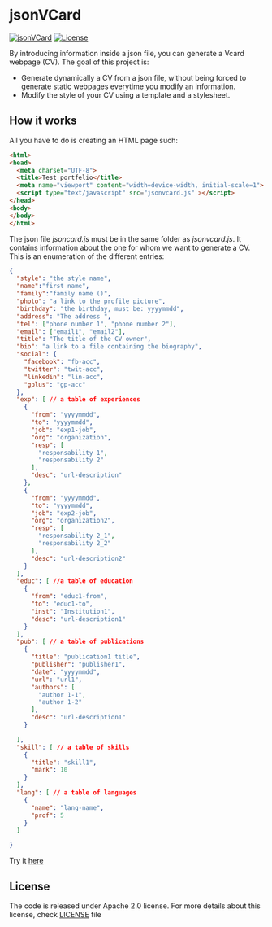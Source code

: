 # jsonVCard
[![jsonVCard](https://img.shields.io/badge/Project-jsonVCard-yellow.svg)](https://kariminf.github.io/jsonVCard/)
[![License](https://img.shields.io/badge/License-Apache--2.0-yellow.svg)](http://www.apache.org/licenses/LICENSE-2.0)

By introducing information inside a json file, you can generate a Vcard webpage (CV).
The goal of this project is:
* Generate dynamically a CV from a json file, without being forced to generate static webpages everytime you modify an information.
* Modify the style of your CV using a template and a stylesheet.

## How it works
All you have to do is creating an HTML page such:
```html
<html>
<head>
  <meta charset="UTF-8">
  <title>Test portfelio</title>
  <meta name="viewport" content="width=device-width, initial-scale=1">
  <script type="text/javascript" src="jsonvcard.js" ></script>
</head>
<body>
</body>
</html>
```
The json file *jsoncard.js* must be in the same folder as *jsonvcard.js*. It contains information about the one for whom we want to generate a CV.
This is an enumeration of the different entries:
```json
{
  "style": "the style name",
  "name":"first name",
  "family":"family name ()",
  "photo": "a link to the profile picture",
  "birthday": "the birthday, must be: yyyymmdd",
  "address": "The address ",
  "tel": ["phone number 1", "phone number 2"],
  "email": ["email1", "email2"],
  "title": "The title of the CV owner",
  "bio": "a link to a file containing the biography",
  "social": {
    "facebook": "fb-acc",
    "twitter": "twit-acc",
    "linkedin": "lin-acc",
    "gplus": "gp-acc"
  },
  "exp": [ // a table of experiences
    {
      "from": "yyyymmdd",
      "to": "yyyymmdd",
      "job": "exp1-job",
      "org": "organization",
      "resp": [
        "responsability 1",
        "responsability 2"
      ],
      "desc": "url-description"
    },
    {
      "from": "yyyymmdd",
      "to": "yyyymmdd",
      "job": "exp2-job",
      "org": "organization2",
      "resp": [
        "responsability 2_1",
        "responsability 2_2"
      ],
      "desc": "url-description2"
    }
  ],
  "educ": [ //a table of education
    {
      "from": "educ1-from",
      "to": "educ1-to",
      "inst": "Institution1",
      "desc": "url-description1"
    }
  ],
  "pub": [ // a table of publications
    {
      "title": "publication1 title",
      "publisher": "publisher1",
      "date": "yyyymmdd",
      "url": "url1",
      "authors": [
        "author 1-1",
        "author 1-2"
      ],
      "desc": "url-description1"
    }

  ],
  "skill": [ // a table of skills
    {
      "title": "skill1",
      "mark": 10
    }
  ],
  "lang": [ // a table of languages
    {
      "name": "lang-name",
      "prof": 5
    }
  ]

}
```

Try it [here](https://kariminf.github.io/jsonVCard/)

## License
The code is released under Apache 2.0 license.
For more details about this license, check [LICENSE](./LICENSE) file
